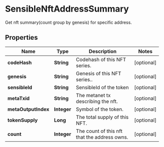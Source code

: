 

# SensibleNftAddressSummary

Get nft summary(count group by genesis) for specific address.
## Properties

Name | Type | Description | Notes
------------ | ------------- | ------------- | -------------
**codeHash** | **String** | Codehash of this NFT series. |  [optional]
**genesis** | **String** | Genesis of this NFT series.. |  [optional]
**sensibleId** | **String** | SensibleId of the token |  [optional]
**metaTxid** | **String** | The metanet tx describing the nft. |  [optional]
**metaOutputIndex** | **Integer** | Symbol of the token. |  [optional]
**tokenSupply** | **Long** | The total supply of this NFT. |  [optional]
**count** | **Integer** | The count of this nft that the address owns. |  [optional]




